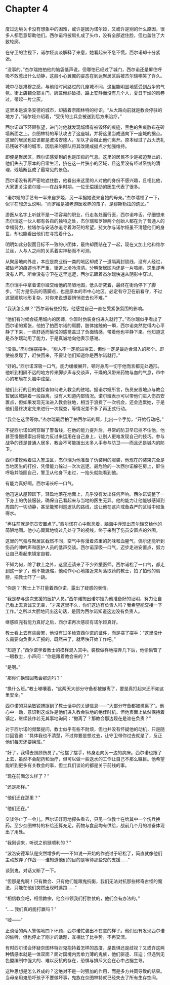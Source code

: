 # Chapter 4

<br>
度过边境关卡没有想象中的困难，或许是因为诺尔娅，又或许是别的什么原因，很多人都愿意帮助他们。西尔诺将披肩扎成了头巾，没有全部遮住脸，但也盖住了大致轮廓。

在守卫的注视下，诺尔娅淡淡解释了来意，她看起来不急不慌，西尔诺却十分紧张。

“没事的。”杰尔瑞拍拍他的脑袋低声说。但哪怕已经过了城门，西尔诺还是屏住呼吸不敢惹出什么动静，这般小心翼翼的姿态在到达聚居区后被杰尔瑞嘲笑了许久。

城中尽是肃穆之感，与前段时间路过的几座城不同，这里能明显地感受到战争的气氛。街上店铺全部关门，牌匾倾斜破损，路上安静而没有几个人，夏日干燥的风卷过，带起一片尘灰。

这里本是波洛安德的城市，却插着奈图林特的标识。“从大路向前就是教会停驻的地方了。”诺尔娅介绍着，“受伤的士兵会被送到后方来治疗。”

西尔诺四下环顾张望，进门时他就发现城墙有被毁坏的痕迹，黑色的焦痕散布在砖墙断面之上。奈图林特的军队攻占了这座城，并将这里当成通向下一座城的据点。这里的居民也应该都是波洛安德人，军队才会阻止他们离开。原本经过了战火洗礼已残破不堪的城市，因后来的部队将其改建成据点才勉强维持。

即便是聚居区，西尔诺感受到的也是压抑的气息。这里的居民不少是被迫至此的，他们失去了原本的日常生活，挤在这一片狭小的区域，且这里没有经过系统的清理，残墙断瓦成了最常见的景色。

西尔诺没有再严密地遮住脸，他看出来这里的人对他的身份不感兴趣，且相比他，大家更关注诺尔娅——在战争时期，一位无偿援助的医生代表了很多。

“诺尔娅的手艺有一半来自罗姬，另一半据她说来自她的母亲。”杰尔瑞顿了一下，似乎在想怎么说明，“而罗姬是被老游医收养的孩子，是缪斯勒拉的遗民。”

游医从名字上听就不是一项容易的职业，行走各处而行医，西尔诺咋舌。仔细想来杰尔瑞这一伙人都有各自的独特之处，杰尔瑞和罗姬两个创始人都在为了普通人的幸福努力，拉塔尔与安洁尔追寻着渺茫的希望，斐文尔与诺尔娅虽不清楚他们的身世，却也能看出他们在寻找着什么。

明明如此分裂而目标不一致的小团体，最终却团结在了一起，现在又加上他和维尔兰丝，人与人之间的关系着实神秘而不可测。

从聚居地向外走，本应是商业街一类的地区却成了一道隔离封锁线，没有人经过，被破坏的痕迹也不严重，街道上冷冷清清。分明聚居区内还是一片喧闹，这里却再没有人声。所幸没有守卫在这里巡逻，西尔诺跟着杰尔瑞快速从阴影中穿过。

杰尔瑞手中拿着诺尔娅交给他的简陋地图，低头研究着，最终在街角停下了脚步。“前方是伤员的落脚点，也是原本的市中心地区。必定有守卫在前看守，不过这里建筑地形复杂，对你来说想要悄悄进去也不难。”

“我该怎么做？”西尔诺有些担忧，他感觉自己一直在受紧张氛围的影响。

“他们有时候会征用城内的医师，你暂时伪装身份进入就行了。”杰尔瑞似乎看出了西尔诺的紧张，他拍了拍西尔诺的肩膀，肢体接触的一瞬，西尔诺突然觉得内心平静了下来，一些舒适而愉悦的感觉盖过了负面情感，带着他也平静下来。他知道这是杰尔瑞动用了能力，于是真诚地向他表示感谢。

“没事。”杰尔瑞摆摆手，“别人不一定能进得去，但你一定是最适合潜入的那个。即使被发现了，赶快回来，不要让他们知道你是西尔诺就行。”

“好的。”西尔诺深吸一口气，能力缓缓展开，顿时身周一切于他而言都无处遁形。他听到相隔不远的地方传来脚步声与交谈声，干燥的风带来药物与血的气息，市中心的布局在头脑中成型。

他们此行的目的是探查如何进入教会的驻地。据诺尔娅所言，伤员安置地点与教会暂居区域隔着一段距离，没有人知道内部情况。诺尔娅表示可以带他们进入伤员安置点，但如果发现无法进入教会驻地，相当于浪费了一次机会，还会连累她，于是他们最终决定先来进行一次探查，等情况差不多了再正式行动。

“我会在这里等你。”杰尔瑞最后拍了拍西尔诺的肩，比出一个手势，“开始行动吧。”

不提西尔诺如何穿越了警备线，在他的能力提升后，寻常的防卫早已拦不住他，他甚至慢慢摸索出将能力反过来运用在自己身上，让别人更难发现自己的技巧。参与战争的还是普通人居多，教会不可能拨出太多人手参与防卫——而且还是城内的防卫。

西尔诺摸索着进入警卫区，杰尔瑞为他准备了伪装用的服装，他现在的装束完全是当地医生的打扮，凭借能力躲过一次次巡逻。最危险的一次西尔诺躲在房上，屏住呼吸并隐匿自己，警卫从他身下走过，一抬头就能看到他。

有能力真好啊。西尔诺长吁一口气。

他迅速从屋顶跃下，轻盈地落在地面上，几乎没有发出任何声响。西尔诺调整了一下身上的伪装服装，确保自己看起来与当地的医生无异。他的能力让他能够感知到周围的一切动静，甚至能预判巡逻队的路线，这让他在这片戒备森严的区域中如鱼得水。

“再往前就是伤员安置点了。”西尔诺在心中默念着，脑海中浮现出杰尔瑞交给他的简陋地图。他小心翼翼地绕过几处守卫的视线，终于来到了伤员安置点的外围。

这里的气氛与聚居区截然不同，空气中弥漫着浓重的药味和血腥气，偶尔还能听到伤员的呻吟声和医护人员的低声交谈。西尔诺深吸一口气，迈步走进安置点，努力让自己看起来镇定自若。

不知为何，除了教士之外，这里还请来了不少外援医师。西尔诺松了一口气，都走到这一步了，他不能退缩，他动作小心地接近来角落取药的教士，拍了拍他的肩膀，把教士吓了一跳。

“你是？”教士上下打量着西尔诺，露出了疑惑的表情。

“我是参与这次支援的医护人员。”西尔诺掏出诺尔娅为他准备好的证明，努力让自己看上去真诚又无辜，“才来这里不久，你们这边有负责人吗？我希望能交接一下工作。”之所以大胆地问出这句话，是因为西尔诺知道这边没有负责人。

继感叹完有能力真好之后，西尔诺再次感叹有诺尔娅真好。

教士看上去有些疲累，他没有过多检查西尔诺的证件，而是摆了摆手：“这里没什么需要向负责人汇报的，既然来了，就尽快开始工作吧。”

“知道了。”西尔诺学着教士的模样混入其中。装模做样地摆弄几下后，他偷偷瞥了一眼教士，小声问：“你是跟着教会来的？”

“是啊。”

“那你们换班回教会那边吗？”

“换什么班。”教士嘟囔着，“这两天大部分守备都被撤离了，要是真打起来还不如这里安全。”

西尔诺的耳朵敏锐捕捉到了教士话中的关键信息——“大部分守备都被撤离了”。他心中一动，意识到这或许是他们进入教会驻地的绝佳时机。但他表面上依然保持着镇定，继续装作若无其事地询问：“撤离了？那教会那边现在是谁在负责？”

对于西尔诺的频繁提问，教士似乎有些不耐烦，但也并没有怀疑他的动机，只是随口回答道：“具体我也不清楚，不过你要是想过去，让守卫带你过去就是了，反正他们每天还要换班。”

“好了，我得去照顾伤员了。”他摆了摆手，转身走向另一边的病床。西尔诺也跟了上去，虽然不会配药和治疗，但可以做一些送水的工作让自己不那么瞩目。他希望能听到更多有关教会的事，但士兵们谈论的都是关于前线的事。

“现在前面怎么样了？”

“还是那样。”

“他们还在那里？”

“他们还在。”

交谈停止了一会儿，西尔诺好奇地探头看去，只见一位教士在给其中一个伤兵换药。至少奈图林特的补给还算充足，药物与食品均有供给，战前几个月的准备体现出了用处。

“我刚调来，听说之前挺顺利的？”

“波洛安德军队是突然增多的——不如说一开始的作战过于轻松了，简直就像他们主动放弃了作战——谁知道他们的目的是等待那些鬼的支援……”

谈到鬼，对话又断了一下。

“但那是鬼啊！只有教会、只有他们能跟鬼抗衡，我们无法对抗那些稀奇古怪的魔法，只能在他们突然出现时逃跑……”

“相信教会吧，相信教宗，他会带领我们打胜仗的，他们会有办法的。”

“……我们真的能打赢吗？”

“嘘——”

正谈话的两人警惕地四下环顾，西尔诺忙装出不在意的样子。他们没有发现西尔诺的偷听，但也停止了刚才的话题，互相比了比手势，不再交流。

有时西尔诺会怀疑奈图林特对鬼抱持着怎样的态度，是畏惧还是歧视？又或许这两种情感本就是一体双面？面对国境内势单力薄的鬼族，他们驱逐、压迫；但遇到无色盟编制中强大的、难以反抗的存在，恐惧与排斥又会在心中占据主导。

这种思想是怎么养成的？这绝对不是一时强加的作用，而是多方共同导致的结果。当母亲用鬼恐吓孩子不要做坏事，鬼族在奈图林特就已经失去了所有生存空间。
